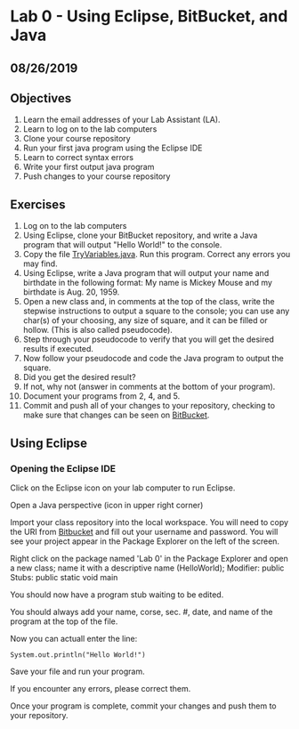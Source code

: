# Lab 0 - Using Eclipse, BitBucket, and Java

## 08/26/2019

## Objectives

1. Learn the email addresses of your Lab Assistant (LA).
2. Learn to log on to the lab computers
3. Clone your course repository
4. Run your first java program using the Eclipse IDE
5. Learn to correct syntax errors
6. Write your first output java program
7. Push changes to your course repository

## Exercises

1. Log on to the lab computers
2. Using Eclipse, clone your BitBucket repository, and write a Java program that will output "Hello World!" to the console.
3. Copy the file [TryVariables.java](http://mypages.iit.edu/~dboliske/labs/lab_material/TryVariables.java). Run this program. Correct any errors you may find.
4. Using Eclipse, write a Java program that will output your name and birthdate in the following format:
   My name is Mickey Mouse and my birthdate is Aug. 20, 1959.
5. Open a new class and, in comments at the top of the class, write the stepwise instructions to output a square to the console; you can use any char(s) of your choosing, any size of square, and it can be filled or hollow. (This is also called pseudocode).
6. Step through your pseudocode to verify that you will get the desired results if executed.
7. Now follow your pseudocode and code the Java program to output the square.
8. Did you get the desired result?
9. If not, why not (answer in comments at the bottom of your program).
10. Document your programs from 2, 4, and 5.
11. Commit and push all of your changes to your repository, checking to make sure that changes can be seen on [BitBucket](www.bitbucket.org).

## Using Eclipse

### Opening the Eclipse IDE

Click on the Eclipse icon on your lab computer to run Eclipse.

Open a Java perspective (icon in upper right corner)

Import your class repository into the local workspace. You will need to copy the URI from [Bitbucket](www.bitbucket.org) and fill out your username and password. You will see your project appear in the Package Explorer on the left of the screen.

Right click on the package named 'Lab 0' in the Package Explorer and open a new class; name it with a descriptive name (HelloWorld);
Modifier: public
Stubs: public static void main

You should now have a program stub waiting to be edited.

You should always add your name, corse, sec. #, date, and name of the program at the top of the file.

Now you can actuall enter the line: <pre><code>System.out.println("Hello World!")</code></pre>

Save your file and run your program.

If you encounter any errors, please correct them.

Once your program is complete, commit your changes and push them to your repository.
